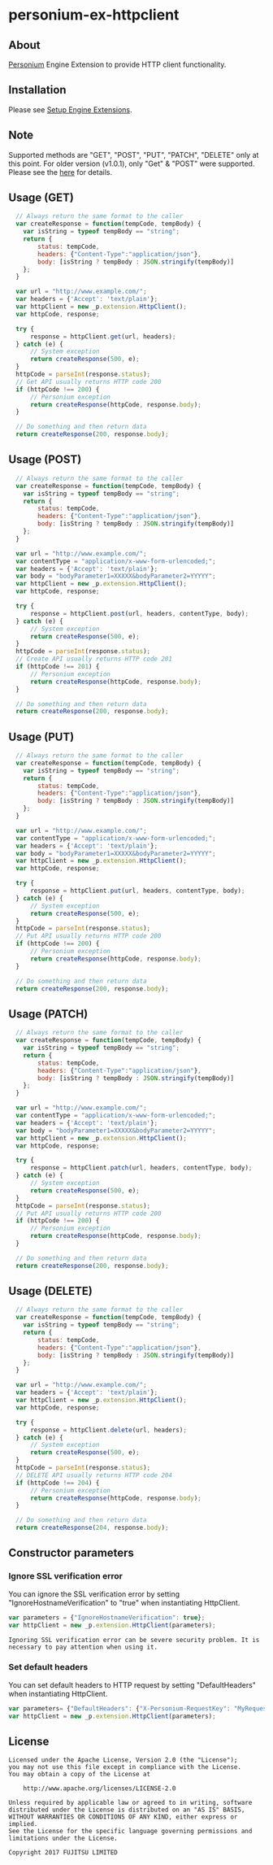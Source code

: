 # personium-ex-httpclient

## About
[Personium](http://personium.io) Engine Extension to provide HTTP client functionality.

## Installation
Please see [Setup Engine Extensions](https://personium.io/docs/en/server-operator/setup_engine_extensions.html).

## Note
Supported methods are "GET", "POST", "PUT", "PATCH", "DELETE" only at this point.
For older version (v1.0.1), only "Get" & "POST" were supported. Please see the [here](OlderVersion.md) for details.

## Usage (GET)

```` Javascript
  // Always return the same format to the caller
  var createResponse = function(tempCode, tempBody) {
    var isString = typeof tempBody == "string";
    return {
        status: tempCode,
        headers: {"Content-Type":"application/json"},
        body: [isString ? tempBody : JSON.stringify(tempBody)]
    };
  }

  var url = "http://www.example.com/";
  var headers = {'Accept': 'text/plain'};
  var httpClient = new _p.extension.HttpClient();
  var httpCode, response;

  try {
      response = httpClient.get(url, headers);
  } catch (e) {
      // System exception
      return createResponse(500, e);
  }
  httpCode = parseInt(response.status);
  // Get API usually returns HTTP code 200
  if (httpCode !== 200) {
      // Personium exception
      return createResponse(httpCode, response.body);
  }

  // Do something and then return data
  return createResponse(200, response.body);

````

## Usage (POST)

```` Javascript
  // Always return the same format to the caller
  var createResponse = function(tempCode, tempBody) {
    var isString = typeof tempBody == "string";
    return {
        status: tempCode,
        headers: {"Content-Type":"application/json"},
        body: [isString ? tempBody : JSON.stringify(tempBody)]
    };
  }

  var url = "http://www.example.com/";
  var contentType = "application/x-www-form-urlencoded;";
  var headers = {'Accept': 'text/plain'};
  var body = "bodyParameter1=XXXXX&bodyParameter2=YYYYY";
  var httpClient = new _p.extension.HttpClient();
  var httpCode, response;

  try {
      response = httpClient.post(url, headers, contentType, body);
  } catch (e) {
      // System exception
      return createResponse(500, e);
  }
  httpCode = parseInt(response.status);
  // Create API usually returns HTTP code 201
  if (httpCode !== 201) {
      // Personium exception
      return createResponse(httpCode, response.body);
  }

  // Do something and then return data
  return createResponse(200, response.body);

````

## Usage (PUT)

```` Javascript
  // Always return the same format to the caller
  var createResponse = function(tempCode, tempBody) {
    var isString = typeof tempBody == "string";
    return {
        status: tempCode,
        headers: {"Content-Type":"application/json"},
        body: [isString ? tempBody : JSON.stringify(tempBody)]
    };
  }

  var url = "http://www.example.com/";
  var contentType = "application/x-www-form-urlencoded;";
  var headers = {'Accept': 'text/plain'};
  var body = "bodyParameter1=XXXXX&bodyParameter2=YYYYY";
  var httpClient = new _p.extension.HttpClient();
  var httpCode, response;

  try {
      response = httpClient.put(url, headers, contentType, body);
  } catch (e) {
      // System exception
      return createResponse(500, e);
  }
  httpCode = parseInt(response.status);
  // Put API usually returns HTTP code 200
  if (httpCode !== 200) {
      // Personium exception
      return createResponse(httpCode, response.body);
  }

  // Do something and then return data
  return createResponse(200, response.body);

````

## Usage (PATCH)

```` Javascript
  // Always return the same format to the caller
  var createResponse = function(tempCode, tempBody) {
    var isString = typeof tempBody == "string";
    return {
        status: tempCode,
        headers: {"Content-Type":"application/json"},
        body: [isString ? tempBody : JSON.stringify(tempBody)]
    };
  }

  var url = "http://www.example.com/";
  var contentType = "application/x-www-form-urlencoded;";
  var headers = {'Accept': 'text/plain'};
  var body = "bodyParameter1=XXXXX&bodyParameter2=YYYYY";
  var httpClient = new _p.extension.HttpClient();
  var httpCode, response;

  try {
      response = httpClient.patch(url, headers, contentType, body);
  } catch (e) {
      // System exception
      return createResponse(500, e);
  }
  httpCode = parseInt(response.status);
  // Put API usually returns HTTP code 200
  if (httpCode !== 200) {
      // Personium exception
      return createResponse(httpCode, response.body);
  }

  // Do something and then return data
  return createResponse(200, response.body);

````

## Usage (DELETE)

```` Javascript
  // Always return the same format to the caller
  var createResponse = function(tempCode, tempBody) {
    var isString = typeof tempBody == "string";
    return {
        status: tempCode,
        headers: {"Content-Type":"application/json"},
        body: [isString ? tempBody : JSON.stringify(tempBody)]
    };
  }

  var url = "http://www.example.com/";
  var headers = {'Accept': 'text/plain'};
  var httpClient = new _p.extension.HttpClient();
  var httpCode, response;

  try {
      response = httpClient.delete(url, headers);
  } catch (e) {
      // System exception
      return createResponse(500, e);
  }
  httpCode = parseInt(response.status);
  // DELETE API usually returns HTTP code 204
  if (httpCode !== 204) {
      // Personium exception
      return createResponse(httpCode, response.body);
  }

  // Do something and then return data
  return createResponse(204, response.body);

````

## Constructor parameters

### Ignore SSL verification error
You can ignore the SSL verification error by setting "IgnoreHostnameVerification" to "true" when instantiating HttpClient.

```` javascript
var parameters = {"IgnoreHostnameVerification": true};
var httpClient = new _p.extension.HttpClient(parameters);
````
` Ignoring SSL verification error can be severe security problem. It is necessary to pay attention when using it. `

### Set default headers
You can set default headers to HTTP request by setting "DefaultHeaders" when
instantiating HttpClient.

```` javascript
var parameters= {"DefaultHeaders": {"X-Personium-RequestKey": "MyRequestKey"}};
var httpClient = new _p.extension.HttpClient(parameters);
````

## License

```
Licensed under the Apache License, Version 2.0 (the "License");
you may not use this file except in compliance with the License.
You may obtain a copy of the License at

    http://www.apache.org/licenses/LICENSE-2.0

Unless required by applicable law or agreed to in writing, software
distributed under the License is distributed on an "AS IS" BASIS,
WITHOUT WARRANTIES OR CONDITIONS OF ANY KIND, either express or implied.
See the License for the specific language governing permissions and
limitations under the License.

Copyright 2017 FUJITSU LIMITED
```

